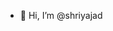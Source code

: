- 👋 Hi, I’m @shriyajad

<!---
shriyajad/shriyajad is a ✨ special ✨ repository because its `README.md` (this file) appears on your GitHub profile.
You can click the Preview link to take a look at your changes.
--->
